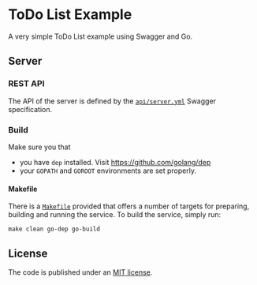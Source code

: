 # ToDo List Example
    
A very simple ToDo List example using Swagger and Go.

## Server

### REST API
The API of the server is defined by the [`api/server.yml`](api/server.yml) Swagger specification. 

### Build 

Make sure you that
* you have `dep` installed. Visit https://github.com/golang/dep 
* your `GOPATH` and `GOROOT` environments are set properly.

#### Makefile
There is a [`Makefile`](Makefile) provided that offers a number of targets for preparing, building and running the service. To build the service, simply run:
```
make clean go-dep go-build
```

## License
The code is published under an [MIT license](LICENSE.md). 

